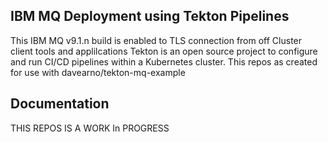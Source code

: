 ## IBM MQ Deployment using Tekton Pipelines
This IBM MQ v9.1.n build is enabled to TLS connection from off Cluster client tools and applilcations
Tekton is an open source project to configure and run CI/CD pipelines within a Kubernetes cluster.
This repos as created for use with davearno/tekton-mq-example

## Documentation

THIS REPOS IS A WORK In PROGRESS